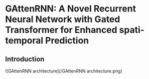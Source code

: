 # GAttenRNN: A Novel Recurrent Neural Network with Gated Transformer for Enhanced spati-temporal Prediction
## Introduction
![GAttenRNN architecture](/GAttenRNN architecture.png)
